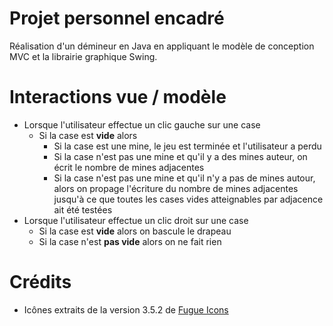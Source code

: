 Projet personnel encadré
========================
Réalisation d'un démineur en Java en appliquant le modèle de conception MVC et
la librairie graphique Swing.

# Interactions vue / modèle
* Lorsque l'utilisateur effectue un clic gauche sur une case
  * Si la case est __vide__ alors
    * Si la case est une mine, le jeu est terminée et l'utilisateur a perdu
    * Si la case n'est pas une mine et qu'il y a des mines auteur, on écrit le nombre
de mines adjacentes
    * Si la case n'est pas une mine et qu'il n'y a pas de mines autour, alors on
propage l'écriture du nombre de mines adjacentes jusqu'à ce que toutes les cases
vides atteignables par adjacence ait été testées
* Lorsque l'utilisateur effectue un clic droit sur une case
  * Si la case est __vide__ alors on bascule le drapeau
  * Si la case n'est __pas vide__ alors on ne fait rien

# Crédits
* Icônes extraits de la version 3.5.2 de [Fugue Icons](http://p.yusukekamiyamane.com/)